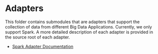 # Adapters

This folder contains submodules that are adapters that support the collection of data from different
Big Data Applications. Currently, we only support Spark. A more detailed description of each adapter is provided in the
source root of each adapter.
- [Spark Adapter Documentation](/adapter/spark/README.md)